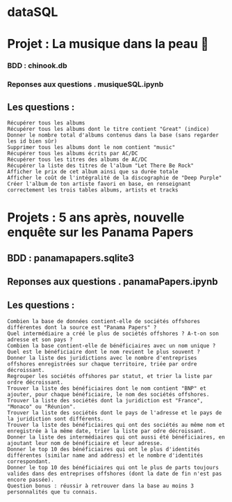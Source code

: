 # dataSQL

# Projet : La musique dans la peau 🎸

### BDD : chinook.db
### Reponses aux questions . musiqueSQL.ipynb

## Les questions :

    Récupérer tous les albums
    Récupérer tous les albums dont le titre contient "Great" (indice)
    Donner le nombre total d'albums contenus dans la base (sans regarder les id bien sûr)
    Supprimer tous les albums dont le nom contient "music"
    Récupérer tous les albums écrits par AC/DC
    Récupérer tous les titres des albums de AC/DC
    Récupérer la liste des titres de l'album "Let There Be Rock"
    Afficher le prix de cet album ainsi que sa durée totale
    Afficher le coût de l'intégralité de la discographie de "Deep Purple"
    Créer l'album de ton artiste favori en base, en renseignant correctement les trois tables albums, artists et tracks
    
    
 # Projets : 5 ans après, nouvelle enquête sur les Panama Papers
 
## BDD : panamapapers.sqlite3
## Reponses aux questions . panamaPapers.ipynb

## Les questions :

    Combien la base de données contient-elle de sociétés offshores différentes dont la source est "Panama Papers" ?
    Quel intermédiaire a créé le plus de sociétés offshores ? A-t-on son adresse et son pays ?
    Combien la base contient-elle de bénéficiaires avec un nom unique ? Quel est le bénéficiaire dont le nom revient le plus souvent ?
    Donner la liste des juridictions avec le nombre d'entreprises offshores enregistrées sur chaque territoire, triée par ordre décroissant.
    Regrouper les sociétés offshores par statut, et trier la liste par ordre décroissant.
    Trouver la liste des bénéficiaires dont le nom contient "BNP" et ajouter, pour chaque bénéficiaire, le nom des sociétés offshores.
    Trouver la liste des sociétés dont la juridiction est "France", "Monaco" ou "Réunion".
    Trouver la liste des sociétés dont le pays de l'adresse et le pays de la juridiction sont différents.
    Trouver la liste des bénéficiaires qui ont des sociétés au même nom et enregistrée à la même date, trier la liste par odre décroissant.
    Donner la liste des intermédiaires qui ont aussi été bénéficiaires, en ajoutant leur nom de bénéficiaire et leur adresse.
    Donner le top 10 des bénéficiaires qui ont le plus d'identités différentes (similar name and address) et le nombre d'identités correspondant.
    Donner le top 10 des bénéficiaires qui ont le plus de parts toujours valides dans des entreprises offshores (dont la date de fin n'est pas encore passée).
    Question bonus : réussir à retrouver dans la base au moins 3 personnalités que tu connais.
